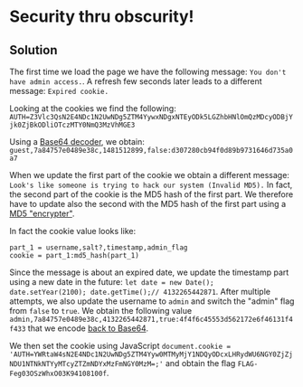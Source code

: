 # Security thru obscurity!

## Solution

The first time we load the page we have the following message: `You don't have admin access.`. A refresh few seconds later leads to a different message: `Expired cookie.`

Looking at the cookies we find the following: `AUTH=Z3Vlc3QsN2E4NDc1N2UwNDg5ZTM4YywxNDgxNTEyODk5LGZhbHNlOmQzMDcyODBjYjk0ZjBkODliOTczMTY0NmQ3MzVhMGE3`

Using a [Base64 decoder](https://www.base64decode.org/), we obtain: `guest,7a84757e0489e38c,1481512899,false:d307280cb94f0d89b9731646d735a0a7`

When we update the first part of the cookie we obtain a different message: `Look's like someone is trying to hack our system (Invalid MD5).` In fact, the second part of the cookie is the MD5 hash of the first part. We therefore have to update also the second with the MD5 hash of the first part using a [MD5 "encrypter"](http://www.md5online.org/md5-encrypt.html).

In fact the cookie value looks like: 
```
part_1 = username,salt?,timestamp,admin_flag
cookie = part_1:md5_hash(part_1)
```

Since the message is about an expired date, we update the timestamp part using a new date in the future: `let date = new Date(); date.setYear(2100); date.getTime();// 4132265442871`. After multiple attempts, we also update the username to `admin` and switch the "admin" flag from `false` to `true`. We obtain the following value `admin,7a84757e0489e38c,4132265442871,true:4f4f6c45553d562172e6f46131f4f433` that we encode [back to Base64](https://www.base64encode.org/). 

We then set the cookie using JavaScript `document.cookie = 'AUTH=YWRtaW4sN2E4NDc1N2UwNDg5ZTM4Yyw0MTMyMjY1NDQyODcxLHRydWU6NGY0ZjZjNDU1NTNkNTYyMTcyZTZmNDYxMzFmNGY0MzM=;'` and obtain the flag `FLAG-Feg03OSzWhxO03K94108100f`.